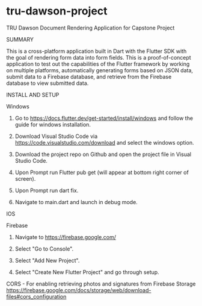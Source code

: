 # tru-dawson-project
TRU Dawson Document Rendering Application for Capstone Project

SUMMARY

This is a cross-platform application built in Dart with the Flutter SDK with the goal of rendering form data into form fields. This is a proof-of-concept application to test out the capabilities of the Flutter framework by working on multiple platforms, automatically generating forms based on JSON data, submit data to a Firebase database, and retrieve from the Firebase database to view submitted data.

INSTALL AND SETUP

Windows
1. Go to https://docs.flutter.dev/get-started/install/windows and follow the guide for windows installation.

2. Download Visual Studio Code via https://code.visualstudio.com/download and select the windows option.

3. Download the project repo on Github and open the project file in Visual Studio Code.

4. Upon Prompt run Flutter pub get (will appear at bottom right corner of screen).

5. Upon Prompt run dart fix.

6. Navigate to main.dart and launch in debug mode.

IOS


Firebase
1. Navigate to https://firebase.google.com/
   
3. Select "Go to Console".
   
4. Select "Add New Project".
   
5. Select "Create New Flutter Project" and go through setup.


CORS - For enabling retrieving photos and signatures from Firebase Storage
https://firebase.google.com/docs/storage/web/download-files#cors_configuration
